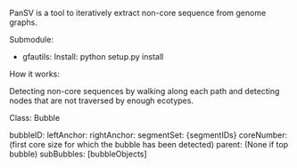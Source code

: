 PanSV is a tool to iteratively extract non-core sequence from genome graphs.

Submodule:
- gfautils:
Install: python setup.py install

How it works:

Detecting non-core sequences by walking along each path and detecting nodes that 
are not traversed by enough ecotypes.


Class: Bubble

bubbleID: <str>
leftAnchor: <segmentObject>
rightAnchor: <segmentObject>
segmentSet: {segmentIDs} 
coreNumber: <int> (first core size for which the bubble has been detected)
parent: <bubbleObject> (None if top bubble)
subBubbles: [bubbleObjects]
